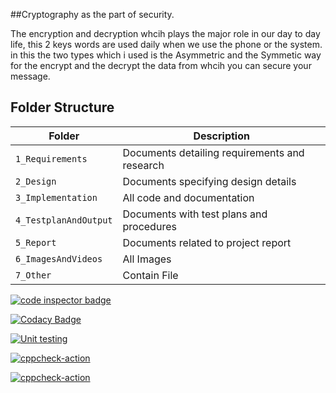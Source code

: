##Cryptography as the part of security.

The encryption and decryption whcih plays the major role in our day to day life, this 2 keys words are used daily when we use the phone or the system. 
in this the two types which i used is the Asymmetric and the Symmetic way for the encrypt and the decrypt the data from whcih you can secure your message.




## Folder Structure
|Folder               | Description
|---------------------|------------------------------------------
|`1_Requirements`     | Documents detailing requirements and research
|`2_Design`           | Documents specifying design details
|`3_Implementation`   | All code and documentation
|`4_TestplanAndOutput`| Documents with test plans and procedures
|`5_Report`           | Documents related to project report
|`6_ImagesAndVideos`  | All Images
|`7_Other`            | Contain File




<a href="https://frontend.code-inspector.com/public/user/github/Heam666">
   <img src="https://code-inspector.com/public/badge/user/github/Heam666?style=light" alt="code inspector badge" />
</a>



[![Codacy Badge](https://app.codacy.com/project/badge/Grade/65daa085dfeb4ef2b9b35e662adba464)](https://www.codacy.com/gh/Heam666/Mini_Project_Ltts/dashboard?utm_source=github.com&amp;utm_medium=referral&amp;utm_content=Heam666/Mini_Project_Ltts&amp;utm_campaign=Badge_Grade)

[![Unit testing](https://github.com/Heam666/Mini_Project_Ltts/actions/workflows/unit-test.yml/badge.svg)](https://github.com/Heam666/Mini_Project_Ltts/actions/workflows/unit-test.yml)




[![cppcheck-action](https://github.com/Heam666/Mini_Project_Ltts/actions/workflows/cppcheck.yml/badge.svg)](https://github.com/Heam666/Mini_Project_Ltts/actions/workflows/cppcheck.yml)

[![cppcheck-action](https://github.com/Heam666/Mini_Project_Ltts/actions/workflows/cppcheck.yml/badge.svg)](https://github.com/Heam666/Mini_Project_Ltts/actions/workflows/cppcheck.yml)

